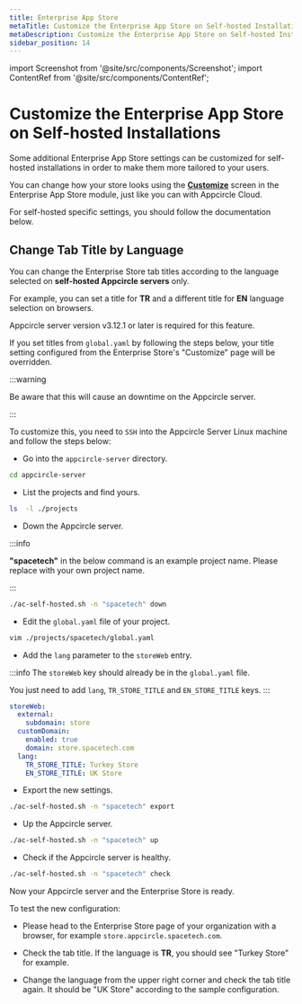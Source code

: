 ```yaml
---
title: Enterprise App Store
metaTitle: Customize the Enterprise App Store on Self-hosted Installations
metaDescription: Customize the Enterprise App Store on Self-hosted Installations
sidebar_position: 14
---
```


import Screenshot from '@site/src/components/Screenshot';
import ContentRef from '@site/src/components/ContentRef';

# Customize the Enterprise App Store on Self-hosted Installations

Some additional Enterprise App Store settings can be customized for self-hosted installations in order to make them more tailored to your users.

You can change how your store looks using the **[Customize](../../enterprise-appstore/customize-ent-store.md)** screen in the Enterprise App Store module, just like you can with Appcircle Cloud.

For self-hosted specific settings, you should follow the documentation below.

## Change Tab Title by Language

You can change the Enterprise Store tab titles according to the language selected on **self-hosted Appcircle servers** only.

For example, you can set a title for **TR** and a different title for **EN** language selection on browsers.

Appcircle server version v3.12.1 or later is required for this feature.

If you set titles from `global.yaml` by following the steps below, your title setting configured from the Enterprise Store's "Customize" page will be overridden.

:::warning

Be aware that this will cause an downtime on the Appcircle server.

:::

To customize this, you need to `SSH` into the Appcircle Server Linux machine and follow the steps below:

- Go into the `appcircle-server` directory.

```bash
cd appcircle-server
```

- List the projects and find yours.

```bash
ls  -l ./projects
```

- Down the Appcircle server.

:::info

**"spacetech"** in the below command is an example project name. Please replace with your own project name.

:::

```bash
./ac-self-hosted.sh -n "spacetech" down
```

- Edit the `global.yaml` file of your project.

```bash
vim ./projects/spacetech/global.yaml
```

- Add the `lang` parameter to the `storeWeb` entry.

:::info
The `storeWeb` key should already be in the `global.yaml` file.

You just need to add `lang`, `TR_STORE_TITLE` and `EN_STORE_TITLE` keys.
:::

```yaml
storeWeb:
  external:
    subdomain: store
  customDomain:
    enabled: true
    domain: store.spacetech.com
  lang:
    TR_STORE_TITLE: Turkey Store
    EN_STORE_TITLE: UK Store
```

- Export the new settings.

```bash
./ac-self-hosted.sh -n "spacetech" export
```

- Up the Appcircle server.

```bash
./ac-self-hosted.sh -n "spacetech" up
```

- Check if the Appcircle server is healthy.

```bash
./ac-self-hosted.sh -n "spacetech" check
```

Now your Appcircle server and the Enterprise Store is ready.

To test the new configuration:

- Please head to the Enterprise Store page of your organization with a browser, for example `store.appcircle.spacetech.com`.

- Check the tab title. If the language is **TR**, you should see "Turkey Store" for example.

- Change the language from the upper right corner and check the tab title again. It should be "UK Store" according to the sample configuration.
